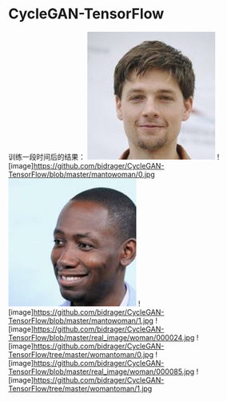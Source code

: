 # CycleGAN-TensorFlow
训练一段时间后的结果：
![image](https://github.com/bidrager/CycleGAN-TensorFlow/blob/master/real_image/man/000064.jpg) 
![image]https://github.com/bidrager/CycleGAN-TensorFlow/blob/master/mantowoman/0.jpg
![image](https://github.com/bidrager/CycleGAN-TensorFlow/blob/master/real_image/man/000134.jpg)
![image]https://github.com/bidrager/CycleGAN-TensorFlow/blob/master/mantowoman/1.jpg
![image]https://github.com/bidrager/CycleGAN-TensorFlow/blob/master/real_image/woman/000024.jpg
![image]https://github.com/bidrager/CycleGAN-TensorFlow/tree/master/womantoman/0.jpg
![image]https://github.com/bidrager/CycleGAN-TensorFlow/blob/master/real_image/woman/000085.jpg
![image]https://github.com/bidrager/CycleGAN-TensorFlow/tree/master/womantoman/1.jpg
